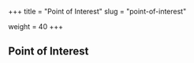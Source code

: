 +++
title = "Point of Interest"
slug = "point-of-interest"

weight = 40
+++

<h2>Point of Interest</h2>
